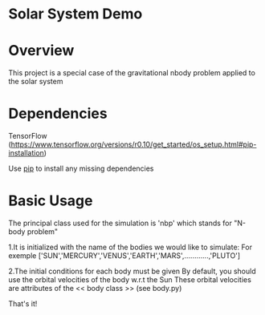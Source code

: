 # Solar System Demo

Overview
============
This project is a special case of the gravitational nbody problem applied to the solar system

Dependencies
============

TensorFlow (https://www.tensorflow.org/versions/r0.10/get_started/os_setup.html#pip-installation)

Use [pip](https://pypi.python.org/pypi/pip) to install any missing dependencies

Basic Usage
===========
The principal class used for the simulation is 'nbp' which stands for "N-body problem" 

1.It is initialized with the name of the bodies we would like to simulate:
For exemple ['SUN','MERCURY','VENUS','EARTH','MARS',............,'PLUTO']

2.The initial conditions for each body must be given
By default, you should use the orbital velocities of the body w.r.t the Sun
These orbital velocities are attributes of the << body class >> (see body.py)

That's it!
